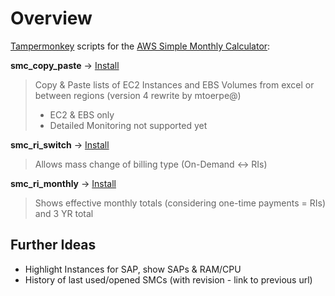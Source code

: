 # Overview

[Tampermonkey](https://www.tampermonkey.net/) scripts for the [AWS Simple Monthly Calculator](https://calculator.s3.amazonaws.com/index.html):

 
**smc_copy_paste** -> [Install](https://github.com/frumania/aws-smc-reloaded/raw/master/smc_copy_paste.user.js) 

> Copy & Paste lists of EC2 Instances and EBS Volumes from excel or between regions (version 4 rewrite by mtoerpe@)
> - EC2 & EBS only
> - Detailed Monitoring not supported yet

 
**smc_ri_switch** -> [Install](https://github.com/frumania/aws-smc-reloaded/raw/master/smc_ri_switch.user.js) 

> Allows mass change of billing type (On-Demand <-> RIs)

**smc_ri_monthly** -> [Install](https://github.com/frumania/aws-smc-reloaded/raw/master/smc_ri_monthly.user.js) 

> Shows effective monthly totals (considering one-time payments = RIs) and 3 YR total

 
## Further Ideas

- Highlight Instances for SAP, show SAPs & RAM/CPU
- History of last used/opened SMCs (with revision - link to previous url)
